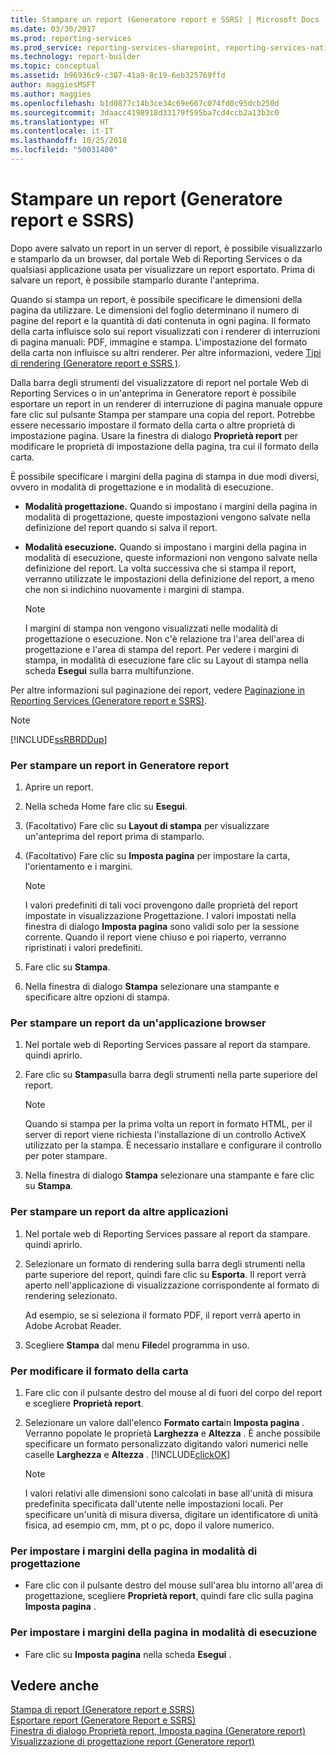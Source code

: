 ```yaml
---
title: Stampare un report (Generatore report e SSRS) | Microsoft Docs
ms.date: 03/30/2017
ms.prod: reporting-services
ms.prod_service: reporting-services-sharepoint, reporting-services-native
ms.technology: report-builder
ms.topic: conceptual
ms.assetid: b96936c9-c387-41a9-8c19-6eb325769ffd
author: maggiesMSFT
ms.author: maggies
ms.openlocfilehash: b1d0877c14b3ce34c69e667c074fd0c95dcb250d
ms.sourcegitcommit: 3daacc4198918d33179f595ba7cd4ccb2a13b3c0
ms.translationtype: HT
ms.contentlocale: it-IT
ms.lasthandoff: 10/25/2018
ms.locfileid: "50031400"
---
```

# <a name="print-a-report-report-builder-and-ssrs"></a>Stampare un report (Generatore report e SSRS)
  Dopo avere salvato un report in un server di report, è possibile visualizzarlo e stamparlo da un browser, dal portale Web di Reporting Services o da qualsiasi applicazione usata per visualizzare un report esportato. Prima di salvare un report, è possibile stamparlo durante l'anteprima.  
  
 Quando si stampa un report, è possibile specificare le dimensioni della pagina da utilizzare. Le dimensioni del foglio determinano il numero di pagine del report e la quantità di dati contenuta in ogni pagina. Il formato della carta influisce solo sui report visualizzati con i renderer di interruzioni di pagina manuali: PDF, immagine e stampa. L'impostazione del formato della carta non influisce su altri renderer. Per altre informazioni, vedere [Tipi di rendering  &#40;Generatore report e SSRS &#41;](../../reporting-services/report-design/rendering-behaviors-report-builder-and-ssrs.md).  
  
 Dalla barra degli strumenti del visualizzatore di report nel portale Web di Reporting Services o in un'anteprima in Generatore report è possibile esportare un report in un renderer di interruzione di pagina manuale oppure fare clic sul pulsante Stampa per stampare una copia del report. Potrebbe essere necessario impostare il formato della carta o altre proprietà di impostazione pagina. Usare la finestra di dialogo **Proprietà report** per modificare le proprietà di impostazione della pagina, tra cui il formato della carta.  
  
 È possibile specificare i margini della pagina di stampa in due modi diversi, ovvero in modalità di progettazione e in modalità di esecuzione.  
  
-   **Modalità progettazione.** Quando si impostano i margini della pagina in modalità di progettazione, queste impostazioni vengono salvate nella definizione del report quando si salva il report.  
  
-   **Modalità esecuzione.** Quando si impostano i margini della pagina in modalità di esecuzione, queste informazioni non vengono salvate nella definizione del report. La volta successiva che si stampa il report, verranno utilizzate le impostazioni della definizione del report, a meno che non si indichino nuovamente i margini di stampa.  
  
    > [!NOTE]  
    >  I margini di stampa non vengono visualizzati nelle modalità di progettazione o esecuzione. Non c'è relazione tra l'area dell'area di progettazione e l'area di stampa del report. Per vedere i margini di stampa, in modalità di esecuzione fare clic su Layout di stampa nella scheda **Esegui** sulla barra multifunzione.  
  
 Per altre informazioni sul paginazione dei report, vedere [Paginazione in Reporting Services &#40;Generatore report e SSRS&#41;](../../reporting-services/report-design/pagination-in-reporting-services-report-builder-and-ssrs.md).  
  
> [!NOTE]  
>  [!INCLUDE[ssRBRDDup](../../includes/ssrbrddup-md.md)]  
  
### <a name="to-print-a-report-in-report-builder"></a>Per stampare un report in Generatore report  
  
1.  Aprire un report.  
  
2.  Nella scheda Home fare clic su **Esegui**.  
  
3.  (Facoltativo) Fare clic su **Layout di stampa** per visualizzare un'anteprima del report prima di stamparlo.  
  
4.  (Facoltativo) Fare clic su **Imposta pagina** per impostare la carta, l'orientamento e i margini.  
  
    > [!NOTE]  
    >  I valori predefiniti di tali voci provengono dalle proprietà del report impostate in visualizzazione Progettazione. I valori impostati nella finestra di dialogo **Imposta pagina** sono validi solo per la sessione corrente. Quando il report viene chiuso e poi riaperto, verranno ripristinati i valori predefiniti.  
  
5.  Fare clic su **Stampa**.  
  
6.  Nella finestra di dialogo **Stampa** selezionare una stampante e specificare altre opzioni di stampa.  
  
### <a name="to-print-a-report-from-a-web-browser-application"></a>Per stampare un report da un'applicazione browser  
  
1.  Nel portale web di Reporting Services passare al report da stampare. quindi aprirlo.  
  
3.  Fare clic su **Stampa**sulla barra degli strumenti nella parte superiore del report.  
  
    > [!NOTE]  
    >  Quando si stampa per la prima volta un report in formato HTML, per il server di report viene richiesta l'installazione di un controllo ActiveX utilizzato per la stampa. È necessario installare e configurare il controllo per poter stampare.  
  
4.  Nella finestra di dialogo **Stampa** selezionare una stampante e fare clic su **Stampa**.  
  
### <a name="to-print-a-report-from-other-applications"></a>Per stampare un report da altre applicazioni  
  
1.  Nel portale web di Reporting Services passare al report da stampare. quindi aprirlo.  
  
2.  Selezionare un formato di rendering sulla barra degli strumenti nella parte superiore del report, quindi fare clic su **Esporta**. Il report verrà aperto nell'applicazione di visualizzazione corrispondente al formato di rendering selezionato.  
  
     Ad esempio, se si seleziona il formato PDF, il report verrà aperto in Adobe Acrobat Reader.  
  
3.  Scegliere **Stampa** dal menu **File**del programma in uso.  
  
### <a name="to-change-paper-size"></a>Per modificare il formato della carta  
  
1.  Fare clic con il pulsante destro del mouse al di fuori del corpo del report e scegliere **Proprietà report**.  
  
2.  Selezionare un valore dall'elenco **Formato carta**in **Imposta pagina** . Verranno popolate le proprietà **Larghezza** e **Altezza** . È anche possibile specificare un formato personalizzato digitando valori numerici nelle caselle **Larghezza** e **Altezza** . [!INCLUDE[clickOK](../../includes/clickok-md.md)]  
  
    > [!NOTE]  
    >  I valori relativi alle dimensioni sono calcolati in base all'unità di misura predefinita specificata dall'utente nelle impostazioni locali. Per specificare un'unità di misura diversa, digitare un identificatore di unità fisica, ad esempio cm, mm, pt o pc, dopo il valore numerico.  
  
### <a name="to-set-page-margins-in-design-mode"></a>Per impostare i margini della pagina in modalità di progettazione  
  
-   Fare clic con il pulsante destro del mouse sull'area blu intorno all'area di progettazione, scegliere **Proprietà report**, quindi fare clic sulla pagina **Imposta pagina** .  
  
### <a name="to-set-page-margins-in-run-mode"></a>Per impostare i margini della pagina in modalità di esecuzione  
  
-   Fare clic su **Imposta pagina** nella scheda **Esegui** .  
  
## <a name="see-also"></a>Vedere anche  
 [Stampa di report &#40;Generatore report e SSRS&#41;](../../reporting-services/report-builder/print-reports-report-builder-and-ssrs.md)   
 [Esportare report &#40;Generatore Report e SSRS&#41;](../../reporting-services/report-builder/export-reports-report-builder-and-ssrs.md)   
 [Finestra di dialogo Proprietà report, Imposta pagina &#40;Generatore report&#41;](https://msdn.microsoft.com/library/eb3b5d01-7b82-4808-a58b-9e096742f8c6)   
 [Visualizzazione di progettazione report &#40;Generatore report&#41;](../../reporting-services/report-builder/report-design-view-report-builder.md)  
  
  

